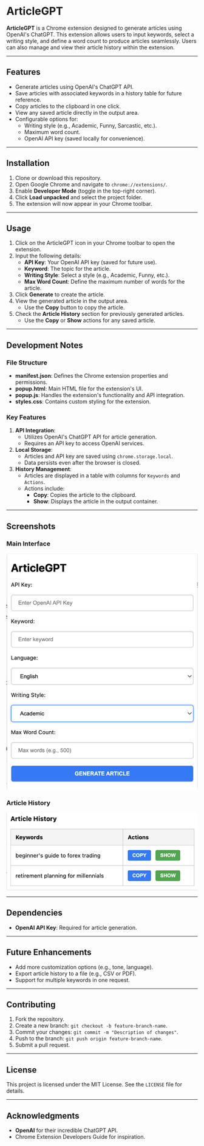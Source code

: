 # ArticleGPT

**ArticleGPT** is a Chrome extension designed to generate articles using OpenAI's ChatGPT. This extension allows users to input keywords, select a writing style, and define a word count to produce articles seamlessly. Users can also manage and view their article history within the extension.

---

## **Features**
- Generate articles using OpenAI's ChatGPT API.
- Save articles with associated keywords in a history table for future reference.
- Copy articles to the clipboard in one click.
- View any saved article directly in the output area.
- Configurable options for:
  - Writing style (e.g., Academic, Funny, Sarcastic, etc.).
  - Maximum word count.
  - OpenAI API key (saved locally for convenience).

---

## **Installation**
1. Clone or download this repository.
2. Open Google Chrome and navigate to `chrome://extensions/`.
3. Enable **Developer Mode** (toggle in the top-right corner).
4. Click **Load unpacked** and select the project folder.
5. The extension will now appear in your Chrome toolbar.

---

## **Usage**
1. Click on the ArticleGPT icon in your Chrome toolbar to open the extension.
2. Input the following details:
   - **API Key**: Your OpenAI API key (saved for future use).
   - **Keyword**: The topic for the article.
   - **Writing Style**: Select a style (e.g., Academic, Funny, etc.).
   - **Max Word Count**: Define the maximum number of words for the article.
3. Click **Generate** to create the article.
4. View the generated article in the output area.
   - Use the **Copy** button to copy the article.
5. Check the **Article History** section for previously generated articles.
   - Use the **Copy** or **Show** actions for any saved article.

---

## **Development Notes**
### **File Structure**
- **manifest.json**: Defines the Chrome extension properties and permissions.
- **popup.html**: Main HTML file for the extension's UI.
- **popup.js**: Handles the extension's functionality and API integration.
- **styles.css**: Contains custom styling for the extension.

### **Key Features**
1. **API Integration**:
   - Utilizes OpenAI's ChatGPT API for article generation.
   - Requires an API key to access OpenAI services.
2. **Local Storage**:
   - Articles and API key are saved using `chrome.storage.local`.
   - Data persists even after the browser is closed.
3. **History Management**:
   - Articles are displayed in a table with columns for `Keywords` and `Actions`.
   - Actions include:
     - **Copy**: Copies the article to the clipboard.
     - **Show**: Displays the article in the output container.

---

## **Screenshots**
### Main Interface
![Main Interface](assets/main-interface.png)

### Article History
![Article History](assets/article-history.png)

---

## **Dependencies**
- **OpenAI API Key**: Required for article generation.

---

## **Future Enhancements**
- Add more customization options (e.g., tone, language).
- Export article history to a file (e.g., CSV or PDF).
- Support for multiple keywords in one request.

---

## **Contributing**
1. Fork the repository.
2. Create a new branch: `git checkout -b feature-branch-name`.
3. Commit your changes: `git commit -m "Description of changes"`.
4. Push to the branch: `git push origin feature-branch-name`.
5. Submit a pull request.

---

## **License**
This project is licensed under the MIT License. See the `LICENSE` file for details.

---

## **Acknowledgments**
- **OpenAI** for their incredible ChatGPT API.
- Chrome Extension Developers Guide for inspiration.
